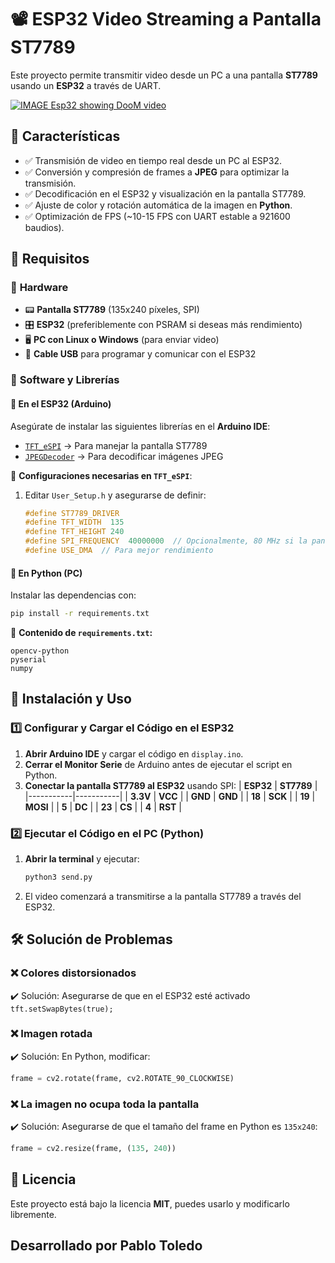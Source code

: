 # 📽️ ESP32 Video Streaming a Pantalla ST7789

Este proyecto permite transmitir video desde un PC a una pantalla **ST7789** usando un **ESP32** a través de UART.

[![IMAGE Esp32 showing DooM video](https://raw.githubusercontent.com/pablotoledom/esp32-video-streaming/refs/heads/main/image.jpg)](https://www.youtube.com/watch?v=Cykcpi9xnGo)

## 🚀 Características
- ✅ Transmisión de video en tiempo real desde un PC al ESP32.
- ✅ Conversión y compresión de frames a **JPEG** para optimizar la transmisión.
- ✅ Decodificación en el ESP32 y visualización en la pantalla ST7789.
- ✅ Ajuste de color y rotación automática de la imagen en **Python**.
- ✅ Optimización de FPS (~10-15 FPS con UART estable a 921600 baudios).

## 📌 Requisitos
### 🔹 **Hardware**
- 📟 **Pantalla ST7789** (135x240 píxeles, SPI)
- 🎛️ **ESP32** (preferiblemente con PSRAM si deseas más rendimiento)
- 🖥️ **PC con Linux o Windows** (para enviar video)
- 🔌 **Cable USB** para programar y comunicar con el ESP32

### 🔹 **Software y Librerías**
#### 📂 **En el ESP32 (Arduino)**
Asegúrate de instalar las siguientes librerías en el **Arduino IDE**:
- [`TFT_eSPI`](https://github.com/Bodmer/TFT_eSPI) → Para manejar la pantalla ST7789
- [`JPEGDecoder`](https://github.com/Bodmer/JPEGDecoder) → Para decodificar imágenes JPEG

📌 **Configuraciones necesarias en `TFT_eSPI`**:
1. Editar `User_Setup.h` y asegurarse de definir:
   ```cpp
   #define ST7789_DRIVER
   #define TFT_WIDTH  135
   #define TFT_HEIGHT 240
   #define SPI_FREQUENCY  40000000  // Opcionalmente, 80 MHz si la pantalla lo soporta
   #define USE_DMA  // Para mejor rendimiento
   ```

#### 🐍 **En Python (PC)**
Instalar las dependencias con:
```bash
pip install -r requirements.txt
```
📌 **Contenido de `requirements.txt`:**
```
opencv-python
pyserial
numpy
```

## 🔧 Instalación y Uso
### 1️⃣ **Configurar y Cargar el Código en el ESP32**
1. **Abrir Arduino IDE** y cargar el código en `display.ino`.
2. **Cerrar el Monitor Serie** de Arduino antes de ejecutar el script en Python.
3. **Conectar la pantalla ST7789 al ESP32** usando SPI:
   | **ESP32** | **ST7789** |
   |-----------|-----------|
   | **3.3V**  | **VCC**   |
   | **GND**   | **GND**   |
   | **18**    | **SCK**   |
   | **19**    | **MOSI**  |
   | **5**     | **DC**    |
   | **23**    | **CS**    |
   | **4**     | **RST**   |

### 2️⃣ **Ejecutar el Código en el PC (Python)**
1. **Abrir la terminal** y ejecutar:
   ```bash
   python3 send.py
   ```
2. El video comenzará a transmitirse a la pantalla ST7789 a través del ESP32.

## 🛠️ Solución de Problemas
### ❌ **Colores distorsionados**
✔️ Solución: Asegurarse de que en el ESP32 esté activado `tft.setSwapBytes(true);`

### ❌ **Imagen rotada**
✔️ Solución: En Python, modificar:
   ```python
   frame = cv2.rotate(frame, cv2.ROTATE_90_CLOCKWISE)
   ```

### ❌ **La imagen no ocupa toda la pantalla**
✔️ Solución: Asegurarse de que el tamaño del frame en Python es `135x240`:
   ```python
   frame = cv2.resize(frame, (135, 240))
   ```

## 📜 Licencia
Este proyecto está bajo la licencia **MIT**, puedes usarlo y modificarlo libremente.

Desarrollado por Pablo Toledo
---


